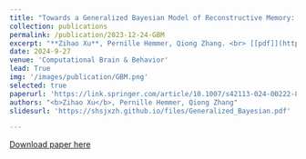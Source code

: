 ```yaml
---
title: "Towards a Generalized Bayesian Model of Reconstructive Memory: A Generalized Model of Reconstructive Memory"
collection: publications
permalink: /publication/2023-12-24-GBM
excerpt: "**Zihao Xu**, Pernille Hemmer, Qiong Zhang. <br> [[pdf]](https://link.springer.com/article/10.1007/s42113-024-00222-8) <br>"
date: 2024-9-27
venue: 'Computational Brain & Behavior'
lead: True
img: '/images/publication/GBM.png'
selected: true
paperurl: 'https://link.springer.com/article/10.1007/s42113-024-00222-8'
authors: "<b>Zihao Xu</b>, Pernille Hemmer, Qiong Zhang"
slidesurl: 'https://shsjxzh.github.io/files/Generalized_Bayesian.pdf'

---
```


<a href='https://link.springer.com/article/10.1007/s42113-024-00222-8'>Download paper here</a>